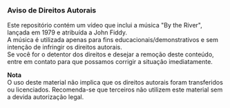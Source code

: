 ### Aviso de Direitos Autorais
Este repositório contém um vídeo que inclui a música "By the River", lançada em 1979 e atribuída a John Fiddy.  
A música é utilizada apenas para fins educacionais/demonstrativos e sem intenção de infringir os direitos autorais.  
Se você for o detentor dos direitos e desejar a remoção deste conteúdo, entre em contato para que possamos corrigir a situação imediatamente.  

**Nota**  
O uso deste material não implica que os direitos autorais foram transferidos ou licenciados. Recomenda-se que terceiros não utilizem este material sem a devida autorização legal.
